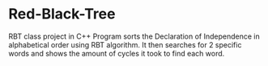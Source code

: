 # Red-Black-Tree
RBT class project in C++
Program sorts the Declaration of Independence in alphabetical order using RBT algorithm.
It then searches for 2 specific words and shows the amount of cycles it took to find each word.
